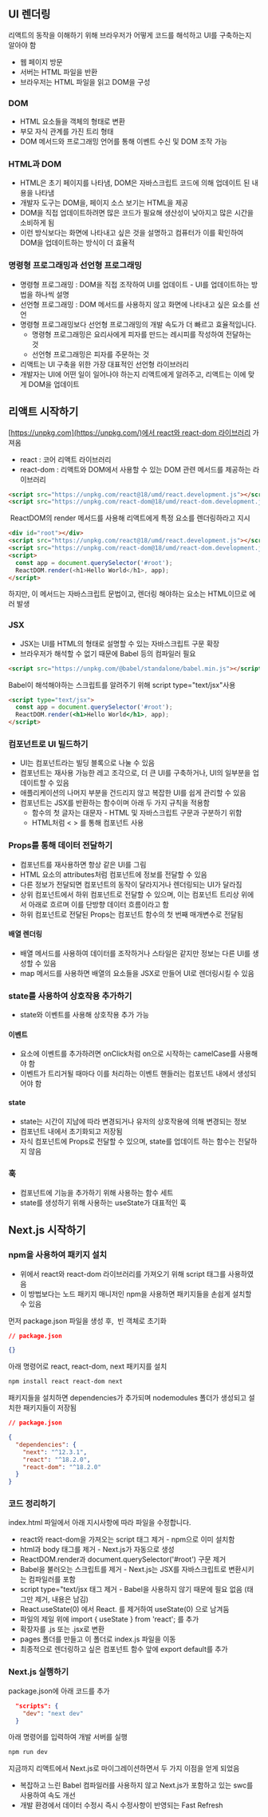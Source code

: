 ## UI 렌더링

리액트의 동작을 이해하기 위해 브라우저가 어떻게 코드를 해석하고 UI를 구축하는지 알아야 함

-   웹 페이지 방문
-   서버는 HTML 파일을 반환
-   브라우저는 HTML 파일을 읽고 DOM을 구성

### DOM

-   HTML 요소들을 객체의 형태로 변환
-   부모 자식 관계를 가진 트리 형태
-   DOM 메서드와 프로그래밍 언어를 통해 이벤트 수신 및 DOM 조작 가능

### HTML과 DOM

-   HTML은 초기 페이지를 나타냄, DOM은 자바스크립트 코드에 의해 업데이트 된 내용을 나타냄
-   개발자 도구는 DOM을, 페이지 소스 보기는 HTML을 제공
-   DOM을 직접 업데이트하려면 많은 코드가 필요해 생산성이 낮아지고 많은 시간을 소비하게 됨
-   이런 방식보다는 화면에 나타내고 싶은 것을 설명하고 컴퓨터가 이를 확인하여 DOM을 업데이트하는 방식이 더 효율적

### 명령형 프로그래밍과 선언형 프로그래밍

-   명령형 프로그래밍 : DOM을 직접 조작하여 UI를 업데이트 - UI를 업데이트하는 방법을 하나씩 설명
-   선언형 프로그래밍 : DOM 메서드를 사용하지 않고 화면에 나타내고 싶은 요소를 선언
-   명령형 프로그래밍보다 선언형 프로그래밍의 개발 속도가 더 빠르고 효율적입니다.
    -   명령형 프로그래밍은 요리사에게 피자를 만드는 레시피를 작성하여 전달하는 것
    -   선언형 프로그래밍은 피자를 주문하는 것
-   리액트는 UI 구축을 위한 가장 대표적인 선언형 라이브러리
-   개발자는 UI에 어떤 일이 일어나야 하는지 리액트에게 알려주고, 리액트는 이에 맞게 DOM을 업데이트

## 리액트 시작하기

[https://unpkg.com](https://unpkg.com/)에서 react와 react-dom 라이브러리 가져옴

-   react : 코어 리액트 라이브러리
-   react-dom : 리액트와 DOM에서 사용할 수 있는 DOM 관련 메서드를 제공하는 라이브러리

```html
<script src="https://unpkg.com/react@18/umd/react.development.js"></script>
<script src="https://unpkg.com/react-dom@18/umd/react-dom.development.js"></script>
```

 ReactDOM의 render 메서드를 사용해 리액트에게 특정 요소를 렌더링하라고 지시

```html
<div id="root"></div>
<script src="https://unpkg.com/react@18/umd/react.development.js"></script>
<script src="https://unpkg.com/react-dom@18/umd/react-dom.development.js"></script>
<script>
  const app = document.querySelector('#root');
  ReactDOM.render(<h1>Hello World</h1>, app);
</script>
```

하지만, 이 메서드는 자바스크립트 문법이고, 렌더링 해야하는 요소는 HTML이므로 에러 발생

### JSX

-   JSX는 UI를 HTML의 형태로 설명할 수 있는 자바스크립트 구문 확장
-   브라우저가 해석할 수 없기 때문에 Babel 등의 컴파일러 필요

```html
<script src="https://unpkg.com/@babel/standalone/babel.min.js"></script>
```

Babel이 해석해야하는 스크립트를 알려주기 위해 script type="text/jsx"사용

```html
<script type="text/jsx">
  const app = document.querySelector('#root');
  ReactDOM.render(<h1>Hello World</h1>, app);
</script>
```

### 컴포넌트로 UI 빌드하기

-   UI는 컴포넌트라는 빌딩 블록으로 나눌 수 있음
-   컴포넌트는 재사용 가능한 레고 조각으로, 더 큰 UI를 구축하거나, UI의 일부분을 업데이트할 수 있음
-   애플리케이션의 나머지 부분을 건드리지 않고 복잡한 UI를 쉽게 관리할 수 있음
-   컴포넌트는 JSX를 반환하는 함수이며 아래 두 가지 규칙을 적용함
    -   함수의 첫 글자는 대문자 - HTML 및 자바스크립트 구문과 구분하기 위함
    -   HTML처럼 < > 를 통해 컴포넌트 사용

### Props를 통해 데이터 전달하기

-   컴포넌트를 재사용하면 항상 같은 UI를 그림
-   HTML 요소의 attributes처럼 컴포넌트에 정보를 전달할 수 있음
-   다른 정보가 전달되면 컴포넌트의 동작이 달라지거나 렌더링되는 UI가 달라짐
-   상위 컴포넌트에서 하위 컴포넌트로 전달할 수 있으며, 이는 컴포넌트 트리상 위에서 아래로 흐르며 이를 단방향 데이터 흐름이라고 함
-   하위 컴포넌트로 전달된 Props는 컴포넌트 함수의 첫 번째 매개변수로 전달됨

#### 배열 렌더링

-   배열 메서드를 사용하여 데이터를 조작하거나 스타일은 같지만 정보는 다른 UI를 생성할 수 있음
-   map 메서드를 사용하면 배열의 요소들을 JSX로 만들어 UI로 렌더링시킬 수 있음

### state를 사용하여 상호작용 추가하기

-   state와 이벤트를 사용해 상호작용 추가 가능

#### 이벤트

-   요소에 이벤트를 추가하려면 onClick처럼 on으로 시작하는 camelCase를 사용해야 함
-   이벤트가 트리거될 때마다 이를 처리하는 이벤트 핸들러는 컴포넌트 내에서 생성되어야 함

#### state

-   state는 시간이 지남에 따라 변경되거나 유저의 상호작용에 의해 변경되는 정보
-   컴포넌트 내에서 초기화되고 저장됨
-   자식 컴포넌트에 Props로 전달할 수 있으며, state를 업데이트 하는 함수는 전달하지 않음

### 훅

-   컴포넌트에 기능을 추가하기 위해 사용하는 함수 세트
-   state를 생성하기 위해 사용하는 useState가 대표적인 훅

## Next.js 시작하기

### npm을 사용하여 패키지 설치

-   위에서 react와 react-dom 라이브러리를 가져오기 위해 script 태그를 사용하였음
-   이 방법보다는 노드 패키지 매니저인 npm을 사용하면 패키지들을 손쉽게 설치할 수 있음

먼저 package.json 파일을 생성 후,  빈 객체로 초기화

```json
// package.json

{}
```

아래 명령어로 react, react-dom, next 패키지를 설치

```zsh
npm install react react-dom next
```

패키지들을 설치하면 dependencies가 추가되며 nodemodules 폴더가 생성되고 설치한 패키지들이 저장됨

```json
// package.json

{
  "dependencies": {
    "next": "^12.3.1",
    "react": "^18.2.0",
    "react-dom": "^18.2.0"
  }
}
```

### 코드 정리하기

index.html 파일에서 아래 지시사항에 따라 파일을 수정합니다.

-   react와 react-dom을 가져오는 script 태그 제거 - npm으로 이미 설치함
-   html과 body 태그를 제거 - Next.js가 자동으로 생성
-   ReactDOM.render과 document.querySelector('#root') 구문 제거
-   Babel을 불러오는 스크립트를 제거 - Next.js는 JSX를 자바스크립트로 변환시키는 컴파일러를 포함
-   script type="text/jsx 태그 제거 - Babel을 사용하지 않기 때문에 필요 없음 (태그만 제거, 내용은 남김)
-   React.useState(0) 에서 React. 를 제거하여 useState(0) 으로 남겨둠
-   파일의 제일 위에 import { useState } from 'react'; 를 추가
-   확장자를 .js 또는 .jsx로 변환
-   pages 폴더를 만들고 이 폴더로 index.js 파일을 이동
-   최종적으로 렌더링하고 싶은 컴포넌트 함수 앞에 export default를 추가

### Next.js 실행하기

package.json에 아래 코드를 추가

```json
  "scripts": {
    "dev": "next dev"
  }
```

아래 명령어를 입력하여 개발 서버를 실행

```zsh
npm run dev
```

지금까지 리액트에서 Next.js로 마이그레이션하면서 두 가지 이점을 얻게 되었음

-   복잡하고 느린 Babel 컴파일러를 사용하지 않고 Next.js가 포함하고 있는 swc를 사용하여 속도 개선
-   개발 환경에서 데이터 수정시 즉시 수정사항이 반영되는 Fast Refresh